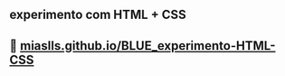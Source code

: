 ## experimento com HTML + CSS

## 🔗 [miaslls.github.io/BLUE_experimento-HTML-CSS](https://miaslls.github.io/BLUE_experimento-HTML-CSS/)
